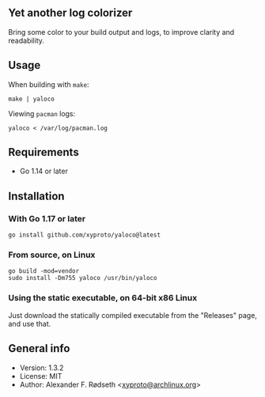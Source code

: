 ## Yet another log colorizer

Bring some color to your build output and logs, to improve clarity and readability.

## Usage

When building with `make`:

    make | yaloco

Viewing `pacman` logs:

    yaloco < /var/log/pacman.log

## Requirements

* Go 1.14 or later

## Installation

### With Go 1.17 or later

    go install github.com/xyproto/yaloco@latest

### From source, on Linux

    go build -mod=vendor
    sudo install -Dm755 yaloco /usr/bin/yaloco

### Using the static executable, on 64-bit x86 Linux

Just download the statically compiled executable from the "Releases" page, and use that.

## General info

* Version: 1.3.2
* License: MIT
* Author: Alexander F. Rødseth &lt;xyproto@archlinux.org&gt;
